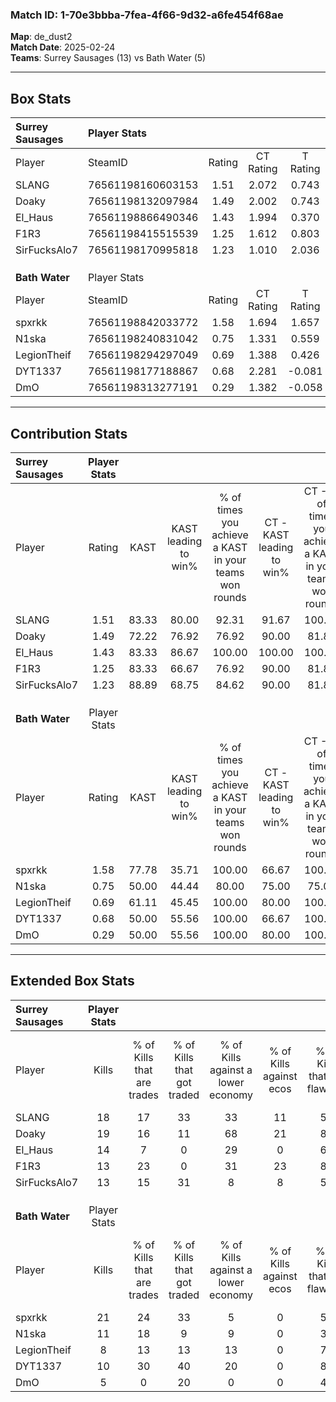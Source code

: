 ### Match ID: 1-70e3bbba-7fea-4f66-9d32-a6fe454f68ae  
**Map**: de_dust2  
**Match Date**: 2025-02-24  
**Teams**: Surrey Sausages (13) vs Bath Water (5)  

---  

## Box Stats  

| **Surrey Sausages** | Player Stats      |        |           |          |       |       |       |         |        |      |     |
| :- | :- | :-: | :-: | :-: | :-: | :-: | :-: | :-: | :-: | :-: | :-: |
| Player              | SteamID           | Rating | CT Rating | T Rating | KAST  |  ADR  | Kills | Assists | Deaths | K/D  | HS% |
| SLANG               | 76561198160603153 |  1.51  |   2.072   |  0.743   | 83.33 | 101.1 |  18   |    6    |   13   | 1.38 | 22  |
| Doaky               | 76561198132097984 |  1.49  |   2.002   |  0.743   | 72.22 | 103.0 |  19   |    3    |   12   | 1.58 | 10  |
| El_Haus             | 76561198866490346 |  1.43  |   1.994   |  0.370   | 83.33 | 82.4  |  14   |    6    |   7    | 2.00 | 64  |
| F1R3                | 76561198415515539 |  1.25  |   1.612   |  0.803   | 83.33 | 80.1  |  13   |    5    |   11   | 1.18 | 61  |
| SirFucksAlo7        | 76561198170995818 |  1.23  |   1.010   |  2.036   | 88.89 | 68.7  |  13   |    5    |   12   | 1.08 | 38  |
|                     |                   |        |           |          |       |       |       |         |        |      |     |
|                     |                   |        |           |          |       |       |       |         |        |      |     |
|                     |                   |        |           |          |       |       |       |         |        |      |     |
| **Bath Water**      | Player Stats      |        |           |          |       |       |       |         |        |      |     |
| Player              | SteamID           | Rating | CT Rating | T Rating | KAST  |  ADR  | Kills | Assists | Deaths | K/D  | HS% |
| spxrkk              | 76561198842033772 |  1.58  |   1.694   |  1.657   | 77.78 | 116.4 |  21   |    2    |   15   | 1.40 | 28  |
| N1ska               | 76561198240831042 |  0.75  |   1.331   |  0.559   | 50.00 | 63.6  |  11   |    2    |   14   | 0.79 | 63  |
| LegionTheif         | 76561198294297049 |  0.69  |   1.388   |  0.426   | 61.11 | 62.3  |   8   |    7    |   15   | 0.53 | 37  |
| DYT1337             | 76561198177188867 |  0.68  |   2.281   |  -0.081  | 50.00 | 67.6  |  10   |    5    |   16   | 0.63 | 60  |
| DmO                 | 76561198313277191 |  0.29  |   1.382   |  -0.058  | 50.00 | 35.7  |   5   |    3    |   17   | 0.29 | 20  |
---  

## Contribution Stats  

| **Surrey Sausages** | Player Stats |       |                      |                                                        |                           |                                                             |                          |                                                            |
| :- | :-: | :-: | :-: | :-: | :-: | :-: | :-: | :-: |
| Player              |    Rating    | KAST  | KAST leading to win% | % of times you achieve a KAST in your teams won rounds | CT - KAST leading to win% | CT - % of times you achieve a KAST in your teams won rounds | T - KAST leading to win% | T - % of times you achieve a KAST in your teams won rounds |
| SLANG               |     1.51     | 83.33 |        80.00         |                         92.31                          |           91.67           |                           100.00                            |          33.33           |                           50.00                            |
| Doaky               |     1.49     | 72.22 |        76.92         |                         76.92                          |           90.00           |                            81.82                            |          33.33           |                           50.00                            |
| El_Haus             |     1.43     | 83.33 |        86.67         |                         100.00                         |          100.00           |                           100.00                            |          50.00           |                           100.00                           |
| F1R3                |     1.25     | 83.33 |        66.67         |                         76.92                          |           90.00           |                            81.82                            |          20.00           |                           50.00                            |
| SirFucksAlo7        |     1.23     | 88.89 |        68.75         |                         84.62                          |           90.00           |                            81.82                            |          33.33           |                           100.00                           |
|                     |              |       |                      |                                                        |                           |                                                             |                          |                                                            |
|                     |              |       |                      |                                                        |                           |                                                             |                          |                                                            |
|                     |              |       |                      |                                                        |                           |                                                             |                          |                                                            |
| **Bath Water**      | Player Stats |       |                      |                                                        |                           |                                                             |                          |                                                            |
| Player              |    Rating    | KAST  | KAST leading to win% | % of times you achieve a KAST in your teams won rounds | CT - KAST leading to win% | CT - % of times you achieve a KAST in your teams won rounds | T - KAST leading to win% | T - % of times you achieve a KAST in your teams won rounds |
| spxrkk              |     1.58     | 77.78 |        35.71         |                         100.00                         |           66.67           |                           100.00                            |          12.50           |                           100.00                           |
| N1ska               |     0.75     | 50.00 |        44.44         |                         80.00                          |           75.00           |                            75.00                            |          20.00           |                           100.00                           |
| LegionTheif         |     0.69     | 61.11 |        45.45         |                         100.00                         |           80.00           |                           100.00                            |          16.67           |                           100.00                           |
| DYT1337             |     0.68     | 50.00 |        55.56         |                         100.00                         |           66.67           |                           100.00                            |          33.33           |                           100.00                           |
| DmO                 |     0.29     | 50.00 |        55.56         |                         100.00                         |           80.00           |                           100.00                            |          25.00           |                           100.00                           |
---  

## Extended Box Stats  

| **Surrey Sausages** | Player Stats |                            |                            |                                    |                         |                              |                                 |        |                             |                                     |                          |                               |                            |
| :- | :-: | :-: | :-: | :-: | :-: | :-: | :-: | :-: | :-: | :-: | :-: | :-: | :-: |
| Player              |    Kills     | % of Kills that are trades | % of Kills that got traded | % of Kills against a lower economy | % of Kills against ecos | % of Kills that are flawless | % of Kills that are close duels | Deaths | % of Deaths that get traded | % of Deaths against a lower economy | % of Deaths against ecos | % of Deaths that are flawless | % of Deaths that are close |
| SLANG               |      18      |             17             |             33             |                 33                 |           11            |              56              |               22                |   13   |             31              |                 15                  |            0             |              46               |             15             |
| Doaky               |      19      |             16             |             11             |                 68                 |           21            |              89              |                0                |   12   |             25              |                 17                  |            0             |              83               |             8              |
| El_Haus             |      14      |             7              |             0              |                 29                 |            0            |              64              |                7                |   7    |              0              |                 14                  |            0             |              43               |             29             |
| F1R3                |      13      |             23             |             0              |                 31                 |           23            |              85              |                0                |   11   |             27              |                 27                  |            9             |              73               |             0              |
| SirFucksAlo7        |      13      |             15             |             31             |                 8                  |            8            |              54              |                8                |   12   |             33              |                 25                  |            0             |              42               |             0              |
|                     |              |                            |                            |                                    |                         |                              |                                 |        |                             |                                     |                          |                               |                            |
|                     |              |                            |                            |                                    |                         |                              |                                 |        |                             |                                     |                          |                               |                            |
|                     |              |                            |                            |                                    |                         |                              |                                 |        |                             |                                     |                          |                               |                            |
| **Bath Water**      | Player Stats |                            |                            |                                    |                         |                              |                                 |        |                             |                                     |                          |                               |                            |
| Player              |    Kills     | % of Kills that are trades | % of Kills that got traded | % of Kills against a lower economy | % of Kills against ecos | % of Kills that are flawless | % of Kills that are close duels | Deaths | % of Deaths that get traded | % of Deaths against a lower economy | % of Deaths against ecos | % of Deaths that are flawless | % of Deaths that are close |
| spxrkk              |      21      |             24             |             33             |                 5                  |            0            |              57              |                5                |   15   |             20              |                  0                  |            0             |              67               |             7              |
| N1ska               |      11      |             18             |             9              |                 9                  |            0            |              36              |               27                |   14   |             14              |                  0                  |            0             |              79               |             0              |
| LegionTheif         |      8       |             13             |             13             |                 13                 |            0            |              75              |                0                |   15   |             13              |                  0                  |            0             |              60               |             13             |
| DYT1337             |      10      |             30             |             40             |                 20                 |            0            |              80              |                0                |   16   |              6              |                  6                  |            0             |              63               |             19             |
| DmO                 |      5       |             0              |             20             |                 0                  |            0            |              40              |               20                |   17   |             24              |                  6                  |            0             |              82               |             0              |

